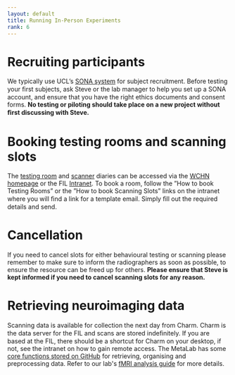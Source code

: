 ```yaml
---
layout: default
title: Running In-Person Experiments
rank: 6
---
```



# Recruiting participants

We typically use UCL’s [SONA system](https://uclpsychology.sona-systems.com/Default.aspx?ReturnUrl=%2f) for subject recruitment. Before testing your ﬁrst subjects, ask Steve or the lab manager to help you set up a SONA account, and ensure that you have the right ethics documents and consent forms. **No testing or piloting should take place on a new project without ﬁrst discussing with Steve.**

# Booking testing rooms and scanning slots

The [testing room](http://intranet.fil.ion.ucl.ac.uk/bookings/week.php) and [scanner](http://intranet.fil.ion.ucl.ac.uk/bookings/week.php) diaries can be accessed via the [WCHN homepage](https://www.fil.ion.ucl.ac.uk/) or the FIL [Intranet](http://intranet.fil.ion.ucl.ac.uk/). To book a room, follow the ”How to book Testing Rooms” or the ”How to book Scanning Slots” links on the intranet where you will ﬁnd a link for a template email. Simply ﬁll out the required details and send.

# Cancellation

If you need to cancel slots for either behavioural testing or scanning please remember to make sure to inform the radiographers as soon as possible, to ensure the resource can be freed up for others. **Please ensure that Steve is kept informed if you need to cancel scanning slots for any reason.**

# Retrieving neuroimaging data

Scanning data is available for collection the next day from Charm. Charm is the data server for the FIL and scans are stored indeﬁnitely. If you are based at the FIL, there should be a shortcut for Charm on your desktop, if not, see the intranet on how to gain remote access. The MetaLab has some [core functions stored on GitHub](https://github.com/metacoglab/MetaLabCore) for retrieving, organising and preprocessing data. Refer to our lab's [fMRI analysis guide](https://github.com/metacoglab/MetaLabCore/blob/master/fmri_guide_master.pdf) for more details.
